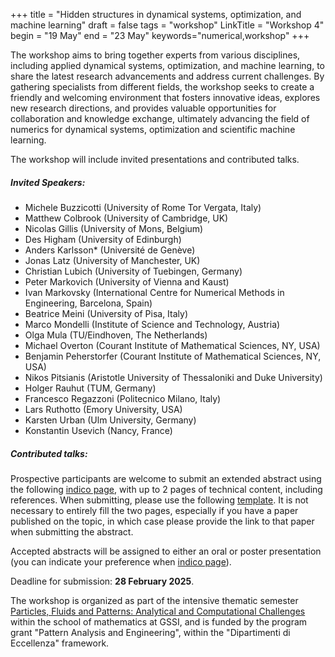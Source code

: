 +++
title = "Hidden structures in dynamical systems, optimization, and machine learning"
draft = false
tags = "workshop"
LinkTitle = "Workshop 4"
begin = "19 May"
end = "23 May"
keywords="numerical,workshop"
+++


The workshop aims to bring together experts from various disciplines, including applied dynamical systems, optimization, and machine learning, to share the latest research advancements and address current challenges. By gathering specialists from different fields, the workshop seeks to create a friendly and welcoming environment that fosters innovative ideas, explores new research directions, and provides valuable opportunities for collaboration and knowledge exchange, ultimately advancing the field of numerics for dynamical systems, optimization and scientific machine learning.

The workshop will include invited presentations and contributed talks.

##### **Invited Speakers:**

  *   Michele Buzzicotti (University of Rome Tor Vergata, Italy)
  *   Matthew Colbrook (University of Cambridge, UK)
  *   Nicolas Gillis (University of Mons, Belgium)
  *   Des Higham (University of Edinburgh)
  *   Anders Karlsson\* (Université de Genève)
  *   Jonas Latz (University of Manchester, UK)
  *   Christian Lubich (University of Tuebingen, Germany)
  *   Peter Markovich (University of Vienna and Kaust)
  *   Ivan Markovsky (International Centre for Numerical Methods in Engineering, Barcelona, Spain)
  *   Beatrice Meini (University of Pisa, Italy)
  *   Marco Mondelli (Institute of Science and Technology, Austria)
  *   Olga Mula (TU/Eindhoven, The Netherlands)
  *   Michael Overton (Courant Institute of Mathematical Sciences, NY, USA)
  *   Benjamin Peherstorfer (Courant Institute of Mathematical Sciences, NY, USA)
  *   Nikos Pitsianis (Aristotle University of Thessaloniki and Duke University)
  *   Holger Rauhut (TUM, Germany)
  *   Francesco Regazzoni (Politecnico Milano, Italy)
  *   Lars Ruthotto (Emory University, USA)
  *   Karsten Urban (Ulm University, Germany)
  *   Konstantin Usevich (Nancy, France)

##### **Contributed talks:**

Prospective participants are welcome to submit an extended abstract using the following [indico page](https://indico.gssi.it/event/759), with up to 2 pages of technical content, including references. When submitting, please use the following [template](https://ftudisco.gitlab.io/data/template_abstract.tex). It is not necessary to entirely fill the two pages, especially if you have a paper published on the topic, in which case please provide the link to that paper when submitting the abstract.

Accepted abstracts will be assigned to either an oral or poster presentation (you can indicate your preference when [indico page](https://indico.gssi.it/event/759)).

Deadline for submission: **28 February 2025**.

The workshop is organized as part of the intensive thematic semester [Particles, Fluids and Patterns: Analytical and Computational Challenges](https://trimester2025.math.gssi.it/) within the school of mathematics at GSSI, and is funded by the program grant "Pattern Analysis and Engineering", within the "Dipartimenti di Eccellenza" framework.
